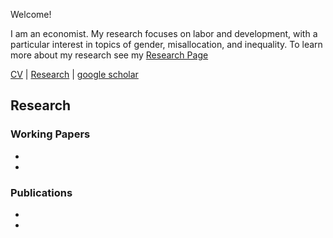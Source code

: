 
Welcome!



I am an economist. My research focuses on labor and development, with a particular interest in topics of gender, misallocation, and inequality. To learn more about my research see my [Research Page](research.md)

[CV](Sudhir_CV.pdf) | [Research](research.md) | [google scholar](https://scholar.google.com/citations?user=SL0hebgAAAAJ&hl=en)
## Research
### Working Papers
-
-
### Publications
-
-




